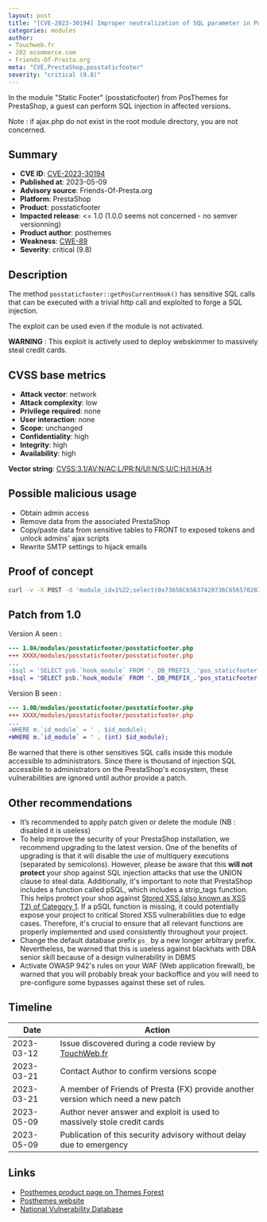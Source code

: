 ```yaml
---
layout: post
title: "[CVE-2023-30194] Improper neutralization of SQL parameter in Posthemes - Static Footer module for PrestaShop"
categories: modules
author:
- Touchweb.fr
- 202 ecommerce.com
- Friends-Of-Presta.org
meta: "CVE,PrestaShop,posstaticfooter"
severity: "critical (9.8)"
---
```


In the module "Static Footer" (posstaticfooter) from PosThemes for PrestaShop, a guest can perform SQL injection in affected versions.

Note : if ajax.php do not exist in the root module directory, you are not concerned.

## Summary

* **CVE ID**: [CVE-2023-30194](https://cve.mitre.org/cgi-bin/cvename.cgi?name=CVE-2023-30194)
* **Published at**: 2023-05-09
* **Advisory source**: Friends-Of-Presta.org
* **Platform**: PrestaShop
* **Product**: posstaticfooter
* **Impacted release**: <= 1.0 (1.0.0 seems not concerned - no semver versionning)
* **Product author**: posthemes
* **Weakness**: [CWE-89](https://cwe.mitre.org/data/definitions/89.html)
* **Severity**: critical (9.8)

## Description

The method `posstaticfooter::getPosCurrentHook()` has sensitive SQL calls that can be executed with a trivial http call and exploited to forge a SQL injection.

The exploit can be used even if the module is not activated.

**WARNING** : This exploit is actively used to deploy webskimmer to massively steal credit cards.

## CVSS base metrics

* **Attack vector**: network
* **Attack complexity**: low
* **Privilege required**: none
* **User interaction**: none
* **Scope**: unchanged
* **Confidentiality**: high
* **Integrity**: high
* **Availability**: high

**Vector string**: [CVSS:3.1/AV:N/AC:L/PR:N/UI:N/S:U/C:H/I:H/A:H](https://nvd.nist.gov/vuln-metrics/cvss/v3-calculator?vector=AV:N/AC:L/PR:N/UI:N/S:U/C:H/I:H/A:H)

## Possible malicious usage

* Obtain admin access
* Remove data from the associated PrestaShop
* Copy/paste data from sensitive tables to FRONT to exposed tokens and unlock admins' ajax scripts
* Rewrite SMTP settings to hijack emails


## Proof of concept


```bash
curl -v -X POST -d 'module_id=1%22;select(0x73656C65637420736C656570283432293B)INTO@a;prepare`b`from@a;execute`b`;--' 'https://preprod.XX/modules/posstaticfooter/ajax.php'
```

## Patch from 1.0

Version A seen : 

```diff
--- 1.0A/modules/posstaticfooter/posstaticfooter.php
+++ XXXX/modules/posstaticfooter/posstaticfooter.php
...
-$sql = 'SELECT psb.`hook_module` FROM '._DB_PREFIX_.'pos_staticfooter AS psb LEFT JOIN '._DB_PREFIX_.'pos_staticfooter_shop AS pss ON psb.`id_posstaticblock`= pss.`id_posstaticblock` WHERE  psb.`name_module` ="'.$name_module.'" AND pss.`id_shop` = "'.$id_shop.'"';
+$sql = 'SELECT psb.`hook_module` FROM '._DB_PREFIX_.'pos_staticfooter AS psb LEFT JOIN '._DB_PREFIX_.'pos_staticfooter_shop AS pss ON psb.`id_posstaticblock`= pss.`id_posstaticblock` WHERE  psb.`name_module` ="'.pSQL($name_module).'" AND pss.`id_shop` = "'.$id_shop.'"';
```

Version B seen : 

```diff
--- 1.0B/modules/posstaticfooter/posstaticfooter.php
+++ XXXX/modules/posstaticfooter/posstaticfooter.php
...
-WHERE m.`id_module` = ' . $id_module);
+WHERE m.`id_module` = ' . (int) $id_module);
```

Be warned that there is other sensitives SQL calls inside this module accessible to administrators. Since there is thousand of injection SQL accessible to administrators on the PrestaShop's ecosystem, these vulnerabilities are ignored until author provide a patch.


## Other recommendations

* It’s recommended to apply patch given or delete the module (NB : disabled it is useless)
* To help improve the security of your PrestaShop installation, we recommend upgrading to the latest version. One of the benefits of upgrading is that it will disable the use of multiquery executions (separated by semicolons). However, please be aware that this **will not protect** your shop against SQL injection attacks that use the UNION clause to steal data. Additionally, it's important to note that PrestaShop includes a function called pSQL, which includes a strip_tags function. This helps protect your shop against [Stored XSS (also known as XSS T2) of Category 1](https://security.friendsofpresta.org/modules/2023/02/07/stored-xss.html). If a pSQL function is missing, it could potentially expose your project to critical Stored XSS vulnerabilities due to edge cases. Therefore, it's crucial to ensure that all relevant functions are properly implemented and used consistently throughout your project.
* Change the default database prefix `ps_` by a new longer arbitrary prefix. Nevertheless, be warned that this is useless against blackhats with DBA senior skill because of a design vulnerability in DBMS
* Activate OWASP 942's rules on your WAF (Web application firewall), be warned that you will probably break your backoffice and you will need to pre-configure some bypasses against these set of rules.


## Timeline

| Date | Action |
|--|--|
| 2023-03-12 |Issue discovered during a code review by [TouchWeb.fr](https://www.touchweb.fr) |
| 2023-03-21 | Contact Author to confirm versions scope |
| 2023-03-21 | A member of Friends of Presta (FX) provide another version which need a new patch |
| 2023-05-09 | Author never answer and exploit is used to massively stole credit cards |
| 2023-05-09 | Publication of this security advisory without delay due to emergency |

## Links

* [Posthemes product page on Themes Forest](https://themeforest.net/user/posthemes/portfolio)
* [Posthemes website](https://posthemes.com/)
* [National Vulnerability Database](https://nvd.nist.gov/vuln/detail/CVE-2023-30194)

